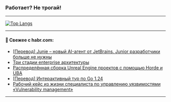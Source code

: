 ### Работает? Не трогай!

---
<!--
#### 🛠️ Technical stack:

![Java](https://img.shields.io/badge/Java-informational?logo=Oracle&style=flat&logoColor=white&color=FF4500)
![Kotlin](https://img.shields.io/badge/Kotlin-informational?logo=Kotlin&style=flat&logoColor=white&color=774D97)
![TS](https://img.shields.io/badge/TypeScript-informational?logo=typeScript&style=flat&logoColor=black&color=017acc)
![Python](https://img.shields.io/badge/Python-informational?logo=Python&style=flat&logoColor=black&color=ffdd54) <br>
![Spring](https://img.shields.io/badge/Spring-informational?logo=Spring&style=flat&logoColor=white&color=6DB33F) 
![SpringBoot](https://img.shields.io/badge/SpringBoot-informational?logo=SpringBoot&style=flat&logoColor=white&color=6DB33F)
![Nest](https://img.shields.io/badge/NestJS-informational?logo=NestJS&style=flat&logoColor=white&color=E0234E) 
![NodeJS](https://img.shields.io/badge/NodeJS-informational?logo=node.js&style=flat&logoColor=white&color=70A760)<br>
![PostgreSQL](https://img.shields.io/badge/PostgreSQL-informational?logo=PostgreSQL&style=flat&logoColor=white&color=DAA520)
![MongoDB](https://img.shields.io/badge/MongoDB-informational?logo=MongoDB&style=flat&logoColor=white&color=870000)
![Apache](https://img.shields.io/badge/Apache-informational?logo=apache&style=flat&logoColor=white&color=f74e28)

___ 
-->

<!--- #### 🛠️ : --->

[![Top Langs](https://github-readme-stats-82jvfl3w3-advtsettinggmailcoms-projects.vercel.app/api/top-langs/?username=zloylis&langs_count=10&hide_title=true&title_color=e6edf3&size_weight=0.5&count_weight=0.5&layout=compact&hide_progress=true&hide_border=true&theme=dracula)](https://github.com/zloylis)

<!---


####  :octocat:&nbsp;&nbsp; Статистика:

![GitHub stats](https://github-readme-stats-u2qms2cxw-advtsettinggmailcoms-projects.vercel.app/api?username=zloylis&show_icons=true&hide_border=true&theme=dracula&title_color=e6edf3&include_all_commits=true&count_private=true&hide_rank=false&hide_title=true&rank_icon=github)
-->
---

#### 💬 Свежее с habr.com:

<!-- BLOG-POST-LIST:START -->
- [[Перевод] Junie – новый AI-агент от JetBrains. Junior разработчики больше не нужны](https://habr.com/ru/companies/spring_aio/articles/881288/?utm_source=habrahabr&utm_medium=rss&utm_campaign=881288)
- [Три стадии enterprise архитектуры](https://habr.com/ru/articles/881778/?utm_source=habrahabr&utm_medium=rss&utm_campaign=881778)
- [Распределённая сборка Unreal Engine проектов с помощью Horde и UBA](https://habr.com/ru/companies/pvs-studio/articles/881772/?utm_source=habrahabr&utm_medium=rss&utm_campaign=881772)
- [[Перевод] Интерактивный тур по Go 1.24](https://habr.com/ru/companies/otus/articles/881708/?utm_source=habrahabr&utm_medium=rss&utm_campaign=881708)
- [Рабочий кейс из жизни специалиста по управлению уязвимостями «Vulnerability management»](https://habr.com/ru/articles/881748/?utm_source=habrahabr&utm_medium=rss&utm_campaign=881748)
<!-- BLOG-POST-LIST:END -->

---
